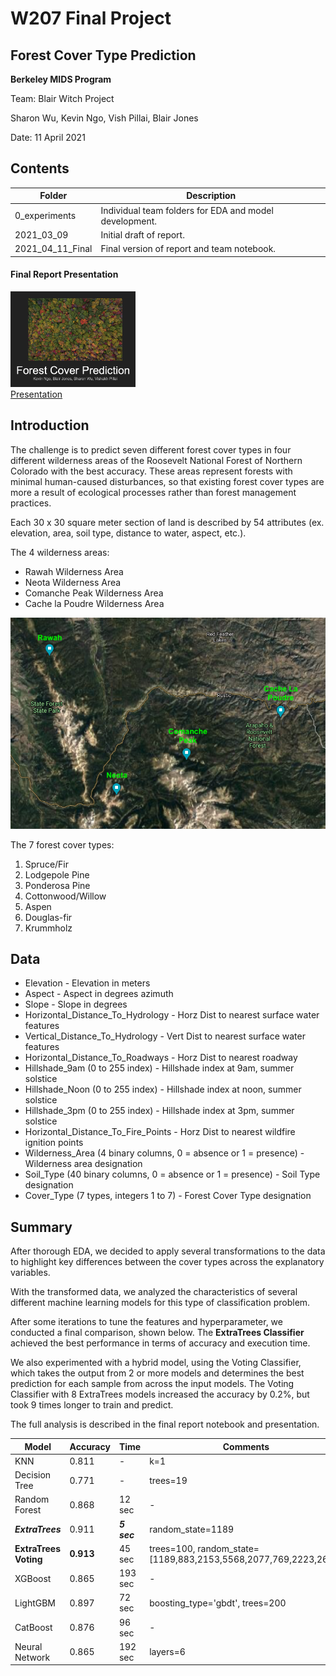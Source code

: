 # W207 Final Project


## Forest Cover Type Prediction 

**Berkeley MIDS Program**

Team:  Blair Witch Project

Sharon Wu, Kevin Ngo, Vish Pillai, Blair Jones

Date:  11 April 2021


## Contents

| Folder | Description |
| --- | --- |
| 0_experiments | Individual team folders for EDA and model development. |
| 2021_03_09 | Initial draft of report.  |
| 2021_04_11_Final | Final version of report and team notebook. |

#### Final Report Presentation

<a href='https://docs.google.com/presentation/d/1klo51vk3mqWeEWL_n4Mk5A6Ugdcz_W--Bsz37IYno78/edit?usp=sharing'>
  <img src='./final_thumbnail.png' alt='Final Presentation' width=200/>
  <br>Presentation
</a>


## Introduction

The challenge is to predict seven different forest cover types in four different wilderness areas of the Roosevelt National Forest of Northern Colorado with the best accuracy.  These areas represent forests with minimal human-caused disturbances, so that existing forest cover types are more a result of ecological processes rather than forest management practices.

Each 30 x 30 square meter section of land is described by 54 attributes (ex. elevation, area, soil type, distance to water, aspect, etc.).

The 4 wilderness areas:
- Rawah Wilderness Area
- Neota Wilderness Area
- Comanche Peak Wilderness Area
- Cache la Poudre Wilderness Area

![Roosevelt National Forest](./forest_aerial.png)

The 7 forest cover types:
1. Spruce/Fir
2. Lodgepole Pine
3. Ponderosa Pine
4. Cottonwood/Willow
5. Aspen
6. Douglas-fir
7. Krummholz

## Data

- Elevation - Elevation in meters
- Aspect - Aspect in degrees azimuth
- Slope - Slope in degrees
- Horizontal_Distance_To_Hydrology - Horz Dist to nearest surface water features
- Vertical_Distance_To_Hydrology - Vert Dist to nearest surface water features
- Horizontal_Distance_To_Roadways - Horz Dist to nearest roadway
- Hillshade_9am (0 to 255 index) - Hillshade index at 9am, summer solstice
- Hillshade_Noon (0 to 255 index) - Hillshade index at noon, summer solstice
- Hillshade_3pm (0 to 255 index) - Hillshade index at 3pm, summer solstice
- Horizontal_Distance_To_Fire_Points - Horz Dist to nearest wildfire ignition points
- Wilderness_Area (4 binary columns, 0 = absence or 1 = presence) - Wilderness area designation
- Soil_Type (40 binary columns, 0 = absence or 1 = presence) - Soil Type designation
- Cover_Type (7 types, integers 1 to 7) - Forest Cover Type designation
    
## Summary

After thorough EDA, we decided to apply several transformations to the data to highlight key differences between the cover types across the explanatory variables.

With the transformed data, we analyzed the characteristics of several different machine learning models for this type of classification problem.

After some iterations to tune the features and hyperparameter, we conducted a final comparison, shown below.  The **ExtraTrees Classifier** achieved the best performance in terms of accuracy and execution time.

We also experimented with a hybrid model, using the Voting Classifier, which takes the output from 2 or more models and determines the best prediction for each sample from across the input models.  The Voting Classifier with 8 ExtraTrees models increased the accuracy by 0.2%, but took 9 times longer to train and predict.

The full analysis is described in the final report notebook and presentation.


| Model | Accuracy | Time | Comments |
| --- | --- | --- | --- |
| KNN | 0.811 | - | k=1 |
| Decision Tree | 0.771 | - | trees=19 |
| Random Forest | 0.868 | 12 sec | - |
| ***ExtraTrees*** | 0.911 | ***5 sec*** | random_state=1189 |
| **ExtraTrees Voting** | **0.913** | 45 sec | trees=100, random_state=[1189,883,2153,5568,2077,769,2223,2675]</span> |
| XGBoost | 0.865 | 193 sec | - |
| LightGBM | 0.897 | 72 sec | boosting_type='gbdt', trees=200 |
| CatBoost | 0.876 | 96 sec | - |
| Neural Network | 0.865 | 192 sec | layers=6 |
